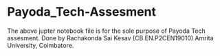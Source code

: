 # Payoda_Tech-Assesment
The above jupter notebook file is for the sole purpose of Payoda Tech assesment.
Done by Rachakonda Sai Kesav (CB.EN.P2CEN19010) Amrita University, Coimbatore.

